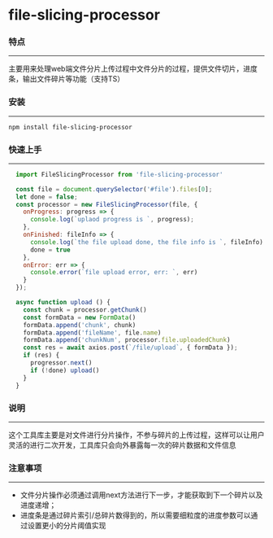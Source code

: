 file-slicing-processor
==

### 特点
---
主要用来处理web端文件分片上传过程中文件分片的过程，提供文件切片，进度条，输出文件碎片等功能（支持TS）

### 安装
---

```sh
npm install file-slicing-processor
```

### 快速上手
---

```javascript
  import FileSlicingProcessor from 'file-slicing-processor'

  const file = document.querySelector('#file').files[0];
  let done = false;
  const processor = new FileSlicingProcessor(file, {
    onProgress: progress => {
      console.log(`uplaod progress is `, progress);
    },
    onFinished: fileInfo => {
      console.log(`the file upload done, the file info is `, fileInfo)
      done = true
    },
    onError: err => {
      console.error(`file upload error, err: `, err)
    }
  });

  async function upload () {
    const chunk = processor.getChunk()
    const formData = new FormData()
    formData.append('chunk', chunk)
    formData.append('fileName', file.name)
    formData.append('chunkNum', processor.file.uploadedChunk)
    const res = await axios.post(`/file/upload`, { formData });
    if (res) {
      progressor.next()
      if (!done) upload()
    }
  }
```

### 说明
---

这个工具库主要是对文件进行分片操作，不参与碎片的上传过程，这样可以让用户灵活的进行二次开发，工具库只会向外暴露每一次的碎片数据和文件信息

### 注意事项
---

* 文件分片操作必须通过调用next方法进行下一步，才能获取到下一个碎片以及进度递增；
* 进度条是通过碎片索引/总碎片数得到的，所以需要细粒度的进度参数可以通过设置更小的分片阈值实现

